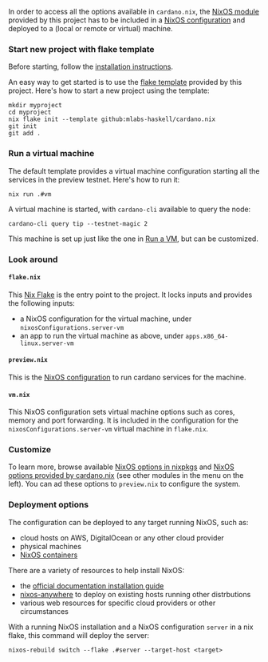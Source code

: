 In order to access all the options available in `cardano.nix`, the [NixOS module](https://zero-to-nix.com/concepts/nixos#modules) provided by this project has to be included in a [NixOS configuration](https://zero-to-nix.com/concepts/nixos#configuration) and deployed to a (local or remote or virtual) machine.

### Start new project with flake template

Before starting, follow the [installation instructions](installation.md).

An easy way to get started is to use the [flake template](https://zero-to-nix.com/concepts/flakes#templates) provided by this project. Here's how to start a new project using the template:

```
mkdir myproject
cd myproject
nix flake init --template github:mlabs-haskell/cardano.nix
git init
git add .
```

### Run a virtual machine

The default template provides a virtual machine configuration starting all the services in the preview testnet. Here's how to run it:

`nix run .#vm`

A virtual machine is started, with `cardano-cli` available to query the node:

`cardano-cli query tip --testnet-magic 2`

This machine is set up just like the one in [Run a VM](vm.md), but can be customized.

### Look around

#### `flake.nix`

This [Nix Flake](https://zero-to-nix.com/concepts/flakes) is the entry point to the project. It locks inputs and provides the following inputs:

- a NixOS configuration for the virtual machine, under `nixosConfigurations.server-vm`
- an app to run the virtual machine as above, under `apps.x86_64-linux.server-vm`

#### `preview.nix`

This is the [NixOS configuration](https://zero-to-nix.com/concepts/nixos#configuration) to run cardano services for the machine.

#### `vm.nix`

This NixOS configuration sets virtual machine options such as cores, memory and port forwarding. It is included in the configuration for the `nixosConfigurations.server-vm` virtual machine in `flake.nix`.

### Customize

To learn more, browse available [NixOS options in nixpkgs](https://search.nixos.org/options) and [NixOS options provided by cardano.nix](../reference/module-options/cardano.md) (see other modules in the menu on the left). You can ad these options to `preview.nix` to configure the system.

### Deployment options

The configuration can be deployed to any target running NixOS, such as:

- cloud hosts on AWS, DigitalOcean or any other cloud provider
- physical machines
- [NixOS containers](https://nixos.org/manual/nixos/stable/#sec-declarative-containers)

There are a variety of resources to help install NixOS:

- the [official documentation installation guide](https://nixos.org/manual/nixos/stable/#ch-installation)
- [nixos-anywhere](https://nix-community.github.io/nixos-anywhere/quickstart.html) to deploy on existing hosts running other distrbutions
- various web resources for specific cloud providers or other circumstances

With a running NixOS installation and a NixOS configuration `server` in a nix flake, this command will deploy the server:

`nixos-rebuild switch --flake .#server --target-host <target>`
